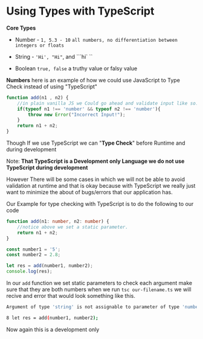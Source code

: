 # Using Types with TypeScript

**Core Types**

- Number - `1, 5.3 - 10` `all numbers, no differentiation between integers or floats`
- String - `'Hi', "Hi"`, and ```hi` ``

- Boolean `true, false` a truthy value or falsy value

**Numbers** here is an example of how we could use JavaScript to Type Check instead of using "TypeScript"

```js
function add(n1 , n2) {
    //in plain vanilla JS we Could go ahead and validate input like so.
    if(typeof n1 !== 'number' && typeof n2 !== 'number'){
        throw new Error("Incorrect Input!");
    }
	return n1 + n2;
}
```



Though If we use TypeScript we can "**Type Check**" before Runtime and during development

Note: **That TypeScript is a Development only Language we do not use TypeScript during development**

However There will be some cases in which we will not be able to avoid validation at runtime and that is okay because with TypeScript we really just want to minimize the about of bugs/errors that our application has.

Our Example for type checking with TypeScript is to do the following to our code 

```typescript
function add(n1: number, n2: number) {
    //notice above we set a static parameter.
	return n1 + n2;
}

const number1 = '5';
const number2 = 2.8;

let res = add(number1, number2);
console.log(res);

```

In our `add` function we set static parameters to check each argument make sure that they are both numbers when we run `tsc our-filename.ts` we will recive and error that would look something like this.

```bash
Argument of type 'string' is not assignable to parameter of type 'number'.

8 let res = add(number1, number2);
```

Now again this is a development only 

